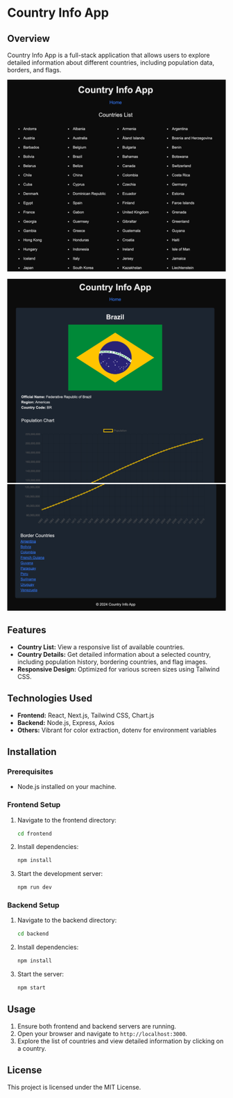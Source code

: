 # Country Info App

## Overview

Country Info App is a full-stack application that allows users to explore detailed information about different countries, including population data, borders, and flags.

![alt text](image-1.png)

![alt text](image.png)
![alt text](image-2.png)
## Features

- **Country List:** View a responsive list of available countries.
- **Country Details:** Get detailed information about a selected country, including population history, bordering countries, and flag images.
- **Responsive Design:** Optimized for various screen sizes using Tailwind CSS.

## Technologies Used

- **Frontend:** React, Next.js, Tailwind CSS, Chart.js
- **Backend:** Node.js, Express, Axios
- **Others:** Vibrant for color extraction, dotenv for environment variables

## Installation

### Prerequisites

- Node.js installed on your machine.

### Frontend Setup

1. Navigate to the frontend directory:

   ```bash
   cd frontend
   ```

2. Install dependencies:

   ```bash
   npm install
   ```

3. Start the development server:

   ```bash
   npm run dev
   ```

### Backend Setup

1. Navigate to the backend directory:

   ```bash
   cd backend
   ```

2. Install dependencies:

   ```bash
   npm install
   ```

3. Start the server:

   ```bash
   npm start
   ```

## Usage

1. Ensure both frontend and backend servers are running.
2. Open your browser and navigate to `http://localhost:3000`.
3. Explore the list of countries and view detailed information by clicking on a country.

## License

This project is licensed under the MIT License.
